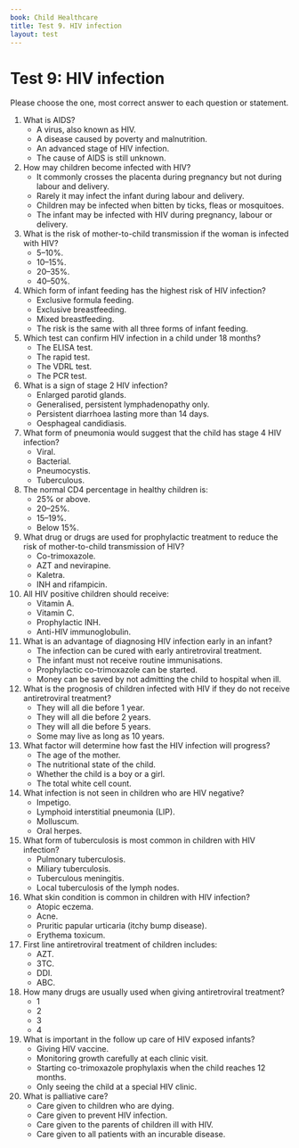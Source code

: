 ```yaml
---
book: Child Healthcare
title: Test 9. HIV infection
layout: test
---
```


# Test 9: HIV infection

Please choose the one, most correct answer to each question or statement.

1.	What is AIDS?
	*	A virus, also known as HIV.
	*	A disease caused by poverty and malnutrition.
	*	An advanced stage of HIV infection.
	*	The cause of AIDS is still unknown.
2.	How may children become  infected with HIV?
	*	It commonly crosses the placenta during pregnancy but not during labour and delivery.
	*	Rarely it may infect the infant during labour and delivery.
	*	Children may be infected when bitten by ticks, fleas or mosquitoes.
	*	The infant may be infected with HIV during pregnancy, labour or delivery.
3.	What is the risk of mother-to-child transmission if the woman is infected with HIV?
	*	5–10%.
	*	10–15%.
	*	20–35%.
	*	40–50%.
4.	Which form of infant feeding has the highest risk of HIV infection?
	*	Exclusive formula feeding.
	*	Exclusive breastfeeding.
	*	Mixed breastfeeding.
	*	The risk is the same with all three forms of infant feeding.
5.	Which test can confirm HIV infection in a child under 18 months?
	*	The ELISA test.
	*	The rapid test.
	*	The VDRL test.
	*	The PCR test.
6.	What is a sign of stage 2 HIV infection?
	*	Enlarged parotid glands.
	*	Generalised, persistent lymphadenopathy only.
	*	Persistent diarrhoea lasting more than 14 days.
	*	Oesphageal candidiasis.
7.	What form of pneumonia would suggest that the child has stage 4 HIV infection?
	*	Viral.
	*	Bacterial.
	*	Pneumocystis.
	*	Tuberculous.
8.	The normal CD4 percentage in healthy children is:
	*	25% or above.
	*	20–25%.
	*	15–19%.
	*	Below 15%.
9.	What drug or drugs are used for prophylactic treatment to reduce the risk of mother-to-child transmission of HIV?
	*	Co-trimoxazole.
	*	AZT and nevirapine.
	*	Kaletra.
	*	INH and rifampicin.
10.	All HIV positive children should receive:
	*	Vitamin A.
	*	Vitamin C.
	*	Prophylactic INH.
	*	Anti-HIV immunoglobulin.
11.	What is an advantage of diagnosing HIV infection early in an infant?
	*	The infection can be cured with early antiretroviral treatment.
	*	The infant must not receive routine immunisations.
	*	Prophylactic co-trimoxazole can be started.
	*	Money can be saved by not admitting the child to hospital when ill.
12.	What is the prognosis of children infected with HIV if they do not receive antiretroviral treatment?
	*	They will all die before 1 year.
	*	They will all die before 2 years.
	*	They will all die before 5 years.
	*	Some may live as long as 10 years.
13.	What factor will determine how fast the HIV infection will progress?
	*	The age of the mother.
	*	The nutritional state of the child.
	*	Whether the child is a boy or a girl.
	*	The total white cell count.
14.	What infection is not seen in children who are HIV negative?
	*	Impetigo.
	*	Lymphoid interstitial pneumonia (LIP).
	*	Molluscum.
	*	Oral herpes.
15.	What form of tuberculosis is most common in children with HIV infection?
	*	Pulmonary tuberculosis.
	*	Miliary tuberculosis.
	*	Tuberculous meningitis.
	*	Local tuberculosis of the lymph nodes.
16.	What skin condition is common in children with HIV infection?
	*	Atopic eczema.
	*	Acne.
	*	Pruritic papular urticaria (itchy bump disease).
	*	Erythema toxicum.
17.	First line antiretroviral treatment of children includes:
	*	AZT.
	*	3TC.
	*	DDI.
	*	ABC.
18.	How many drugs are usually used when giving antiretroviral treatment?
	*	1
	*	2
	*	3
	*	4
19.	What is important in the follow up care of HIV exposed infants?
	*	Giving HIV vaccine.
	*	Monitoring growth carefully at each clinic visit.
	*	Starting co-trimoxazole prophylaxis when the child reaches 12 months.
	*	Only seeing the child at a special HIV clinic.
20.	What is palliative care?
	*	Care given to children who are dying.
	*	Care given to prevent HIV infection.
	*	Care given to the parents of children ill with HIV.
	*	Care given to all patients with an incurable disease.
